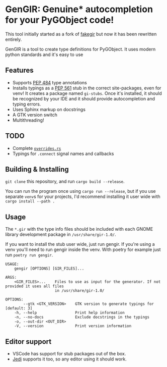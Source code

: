 # GenGIR: Genuine* autocompletion for your PyGObject code!

This tool initially started as a fork of [fakegir](https://github.com/strycore/fakegir) but now it has been rewritten entirely.

GenGIR is a tool to create type definitions for PyGObject. It uses modern python standards and it's easy to use 

## Features

- Supports [PEP 484](https://www.python.org/dev/peps/pep-0484/) type annotations
- Installs typings as a [PEP 561](https://www.python.org/dev/peps/pep-0561/) stub in the correct site-packages, even for venv!
  It creates a package named `gi-stubs`. Once it's installed, it should be recognized by your IDE and it should provide autocompletion and typing errors.
- Uses Sphinx markup on docstrings
- A GTK version switch 
- Multithreading!

## TODO

- Complete [`overrides.rs`](src/overrides.rs)
- Typings for `.connect` signal names and callbacks

## Building & Installing

`git clone` this repository, and run `cargo build --release`.

You can run the program once using `cargo run --release`, but if you use separate `venv`s for your projects, I'd recommend installing it user wide with `cargo install --path .`


## Usage

The `*.gir` with the type info files should be included with each GNOME library development package in `/usr/share/gir-1.0/`.

If you want to install the stub user wide, just run gengir. If you're using a venv you'll need to run gengir inside the venv. With poetry for example just run `poetry run gengir`.

```
USAGE:
    gengir [OPTIONS] [GIR_FILES]...

ARGS:
    <GIR_FILES>...    Files to use as input for the generator. If not provided it uses all files
                      in /usr/share/gir-1.0/

OPTIONS:
        --gtk <GTK_VERSION>    GTK version to generate typings for [default: 3]
    -h, --help                 Print help information
    -n, --no-docs              Exclude docstrings in the typings
    -o, --out-dir <OUT_DIR>    
    -V, --version              Print version information

```

## Editor support

-   VSCode has support for stub packages out of the box.
-   [Jedi](https://github.com/davidhalter/jedi) supports it too, so any editor using it should work.

